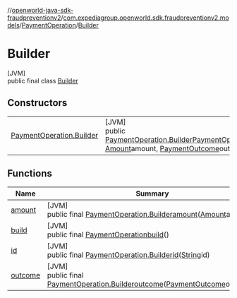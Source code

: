 //[openworld-java-sdk-fraudpreventionv2](../../../../index.md)/[com.expediagroup.openworld.sdk.fraudpreventionv2.models](../../index.md)/[PaymentOperation](../index.md)/[Builder](index.md)

# Builder

[JVM]\
public final class [Builder](index.md)

## Constructors

| | |
|---|---|
| [PaymentOperation.Builder](-payment-operation.-builder.md) | [JVM]<br>public [PaymentOperation.Builder](index.md)[PaymentOperation.Builder](-payment-operation.-builder.md)([String](https://docs.oracle.com/javase/8/docs/api/java/lang/String.html)id, [Amount](../../-amount/index.md)amount, [PaymentOutcome](../../-payment-outcome/index.md)outcome) |

## Functions

| Name | Summary |
|---|---|
| [amount](amount.md) | [JVM]<br>public final [PaymentOperation.Builder](index.md)[amount](amount.md)([Amount](../../-amount/index.md)amount) |
| [build](build.md) | [JVM]<br>public final [PaymentOperation](../index.md)[build](build.md)() |
| [id](id.md) | [JVM]<br>public final [PaymentOperation.Builder](index.md)[id](id.md)([String](https://docs.oracle.com/javase/8/docs/api/java/lang/String.html)id) |
| [outcome](outcome.md) | [JVM]<br>public final [PaymentOperation.Builder](index.md)[outcome](outcome.md)([PaymentOutcome](../../-payment-outcome/index.md)outcome) |
